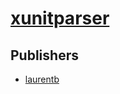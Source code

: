 # [xunitparser](https://pypi.org/project/xunitparser)



## Publishers
- [laurentb](https://pypi.org/user/laurentb)

